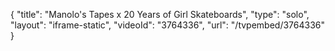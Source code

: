 {
    "title": "Manolo's Tapes x 20 Years of Girl Skateboards",
    "type": "solo",
    "layout": "iframe-static",
    "videoId": "3764336",
    "url": "\/tvpembed\/3764336"
}